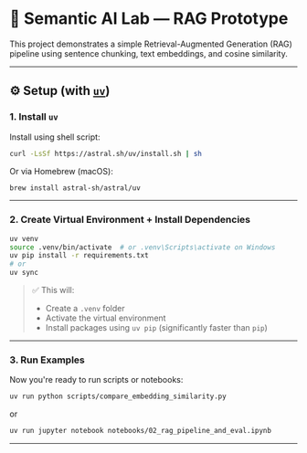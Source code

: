 # 🧠 Semantic AI Lab — RAG Prototype

This project demonstrates a simple Retrieval-Augmented Generation (RAG) pipeline using sentence chunking, text embeddings, and cosine similarity.

---

## ⚙️ Setup (with [`uv`](https://github.com/astral-sh/uv))

### 1. Install `uv`

Install using shell script:

```bash
curl -LsSf https://astral.sh/uv/install.sh | sh
```

Or via Homebrew (macOS):

```bash
brew install astral-sh/astral/uv
```

---

### 2. Create Virtual Environment + Install Dependencies

```bash
uv venv
source .venv/bin/activate  # or .venv\Scripts\activate on Windows
uv pip install -r requirements.txt
# or
uv sync
```

> ✅ This will:
>
> * Create a `.venv` folder
> * Activate the virtual environment
> * Install packages using `uv pip` (significantly faster than `pip`)

---

### 3. Run Examples

Now you're ready to run scripts or notebooks:

```bash
uv run python scripts/compare_embedding_similarity.py
```

or

```bash
uv run jupyter notebook notebooks/02_rag_pipeline_and_eval.ipynb
```

---

